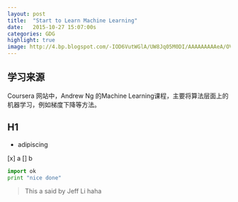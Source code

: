 ```yaml
---
layout: post
title:  "Start to Learn Machine Learning"
date:   2015-10-27 15:07:00s
categories: GDG
highlight: true
image: http://4.bp.blogspot.com/-IOD6VutWGlA/UW8Jq05M0DI/AAAAAAAAAeA/OVckWFybKqg/s1600/DSC01317.JPG
---
```

## 学习来源

Coursera 网站中，Andrew Ng 的Machine Learning课程，主要将算法层面上的机器学习，例如梯度下降等方法。

## H1

* adipiscing

[x] a
[] b

~~~python
import ok
print "nice done"
~~~

> This a said by Jeff Li
haha
